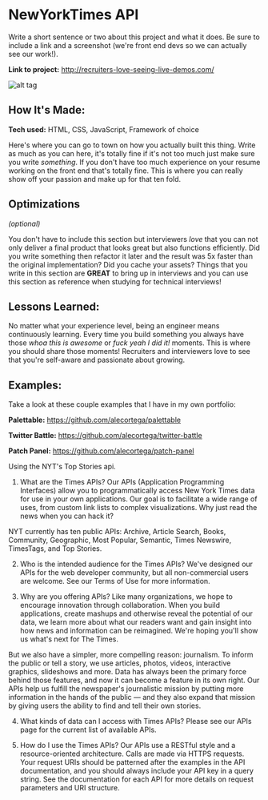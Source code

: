 # NewYorkTimes API

Write a short sentence or two about this project and what it does. Be sure to include a link and a screenshot (we're front end devs so we can actually see our work!).

**Link to project:** http://recruiters-love-seeing-live-demos.com/

![alt tag](http://placecorgi.com/1200/650)

## How It's Made:

**Tech used:** HTML, CSS, JavaScript, Framework of choice

Here's where you can go to town on how you actually built this thing. Write as much as you can here, it's totally fine if it's not too much just make sure you write *something*. If you don't have too much experience on your resume working on the front end that's totally fine. This is where you can really show off your passion and make up for that ten fold.

## Optimizations
*(optional)*

You don't have to include this section but interviewers *love* that you can not only deliver a final product that looks great but also functions efficiently. Did you write something then refactor it later and the result was 5x faster than the original implementation? Did you cache your assets? Things that you write in this section are **GREAT** to bring up in interviews and you can use this section as reference when studying for technical interviews!

## Lessons Learned:

No matter what your experience level, being an engineer means continuously learning. Every time you build something you always have those *whoa this is awesome* or *fuck yeah I did it!* moments. This is where you should share those moments! Recruiters and interviewers love to see that you're self-aware and passionate about growing.

## Examples:
Take a look at these couple examples that I have in my own portfolio:

**Palettable:** https://github.com/alecortega/palettable

**Twitter Battle:** https://github.com/alecortega/twitter-battle

**Patch Panel:** https://github.com/alecortega/patch-panel




Using the NYT's Top Stories api.
1. What are the Times APIs?
Our APIs (Application Programming Interfaces) allow you to programmatically access New York Times data for use in your own applications. Our goal is to facilitate a wide range of uses, from custom link lists to complex visualizations. Why just read the news when you can hack it?

NYT currently has ten public APIs: Archive, Article Search, Books, Community, Geographic, Most Popular, Semantic, Times Newswire, TimesTags, and Top Stories.

2. Who is the intended audience for the Times APIs?
We've designed our APIs for the web developer community, but all non-commercial users are welcome. See our Terms of Use for more information.

3. Why are you offering APIs?
Like many organizations, we hope to encourage innovation through collaboration. When you build applications, create mashups and otherwise reveal the potential of our data, we learn more about what our readers want and gain insight into how news and information can be reimagined. We're hoping you'll show us what's next for The Times.

But we also have a simpler, more compelling reason: journalism. To inform the public or tell a story, we use articles, photos, videos, interactive graphics, slideshows and more. Data has always been the primary force behind those features, and now it can become a feature in its own right. Our APIs help us fulfill the newspaper's journalistic mission by putting more information in the hands of the public — and they also expand that mission by giving users the ability to find and tell their own stories.

4. What kinds of data can I access with Times APIs?
Please see our APIs page for the current list of available APIs.

5. How do I use the Times APIs?
Our APIs use a RESTful style and a resource-oriented architecture. Calls are made via HTTPS requests. Your request URIs should be patterned after the examples in the API documentation, and you should always include your API key in a query string. See the documentation for each API for more details on request parameters and URI structure.
